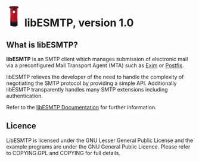 # ![logo](docs/pillarbox.png) libESMTP, version 1.0

## What is libESMTP?

**libESMTP** is an SMTP client which manages submission of electronic mail via
a preconfigured Mail Transport Agent (MTA) such as
[Exim](https://www.exim.org/) or [Postfix](http://www.postfix.org/).

libESMTP relieves the developer of the need to handle the complexity of
negotiating the SMTP protocol by providing a simple API. Additionally
libESMTP transparently handles many SMTP extensions including authentication.

Refer to the [libESMTP Documentation](https://libesmtp.github.io/)
for further information.

## Licence

LibESMTP is licensed under the GNU Lesser General Public License and the
example programs are under the GNU General Public Licence.  Please refer
to COPYING.GPL and COPYING for full details.
